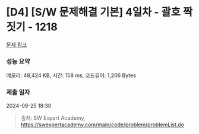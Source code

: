 # [D4] [S/W 문제해결 기본] 4일차 - 괄호 짝짓기 - 1218 

[문제 링크](https://swexpertacademy.com/main/code/problem/problemDetail.do?contestProbId=AV14eWb6AAkCFAYD) 

### 성능 요약

메모리: 48,424 KB, 시간: 158 ms, 코드길이: 1,206 Bytes

### 제출 일자

2024-09-25 18:30



> 출처: SW Expert Academy, https://swexpertacademy.com/main/code/problem/problemList.do